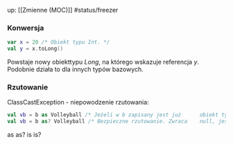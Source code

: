 up: [[Zmienne (MOC)]]
#status/freezer 

### Konwersja
```kotlin
var x = 20 /* Obiekt typu Int. */
val y = x.toLong() 
```
Powstaje nowy obiekttypu _Long_, na którego wskazuje referencja _y_. Podobnie działa to dla innych typów bazowych.


### Rzutowanie

ClassCastException - niepowodzenie rzutowania:

```kotlin
val vb = b as Volleyball /* Jeżeli w b zapisany jest już      obiekt typu innego niż Ball, nie uda się zrzutować i program się wysypie. */
val vb = b as? Volleyball /* Bezpieczne rzutowanie. Zwraca    null, jeśli się nie powiedzie. */ 
```


as
as?
is
is?


